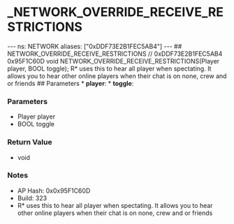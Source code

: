 # _NETWORK_OVERRIDE_RECEIVE_RESTRICTIONS

--- ns: NETWORK aliases: ["0xDDF73E2B1FEC5AB4"] --- ## NETWORK_OVERRIDE_RECEIVE_RESTRICTIONS  // 0xDDF73E2B1FEC5AB4 0x95F1C60D void NETWORK_OVERRIDE_RECEIVE_RESTRICTIONS(Player player, BOOL toggle);  R* uses this to hear all player when spectating. It allows you to hear other online players when their chat is on none, crew and or friends  ## Parameters * **player**: * **toggle**:

### Parameters
* Player player
* BOOL toggle

### Return Value
* void

### Notes
* AP Hash: 0x0x95F1C60D
* Build: 323
* R* uses this to hear all player when spectating. 
It allows you to hear other online players when their chat is on none, crew and or friends


